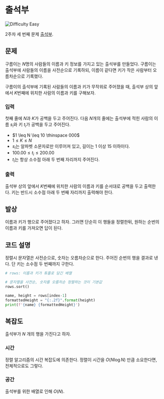 # 출석부

![Difficulty Easy](https://img.shields.io/badge/Difficulty-Easy-green)

2주차 세 번째 문제 [출석부][problem].

[problem]: https://edu.goorm.io/learn/lecture/33428/%EC%95%8C%EA%B3%A0%EB%A6%AC%EC%A6%98-%EB%A8%BC%EB%8D%B0%EC%9D%B4-%EC%B1%8C%EB%A6%B0%EC%A7%80-%EC%8B%9C%EC%A6%8C1/lesson/1669557/2%EC%A3%BC%EC%B0%A8-%EB%AC%B8%EC%A0%9C-3-%EC%B6%9C%EC%84%9D%EB%B6%80



## 문제

구름이는 $N$명의 사람들의 이름과 키 정보를 가지고 있는 출석부를 만들었다.
구름이는 출석부에 사람들의 이름을 사전순으로 기록하되, 이름이 같다면 키가 작은 사람부터 오름차순으로 기록했다.

구름이의 출석부에 기록된 사람들의 이름과 키가 무작위로 주어졌을 때, 출석부 상의 앞에서 $K$번째에 위치한 사람의 이름과 키를 구해보자.

### 입력

첫째 줄에 $N$과 $K$가 공백을 두고 주어진다.
다음 $N$개의 줄에는 출석부에 적힌 사람의 이름 $s_i$와 키 $t_i$가 공백을 두고 주어진다.

- $1 \leq N \leq 10 \thinspace 000$
- $1 \leq K \leq N$
- $s_i$는 알파벳 소문자로만 이루어져 있고, 길이는 $1$ 이상 $15$ 이하이다.
- $100.00 \leq t_i \leq 200.00$
- $t_i$는 항상 소수점 아래 두 번째 자리까지 주어진다.

### 출력

출석부 상의 앞에서 $K$번째에 위치한 사람의 이름과 키를 순서대로 공백을 두고 출력한다.
키는 반드시 소수점 아래 두 번째 자리까지 출력해야 한다.



## 발상

이름과 키가 행으로 주어졌다고 하자.
그러면 단순히 이 행들을 정렬한뒤, 원하는 순번의 이름과 키를 가져오면 답이 된다.



## 코드 설명

정렬시 문자열은 사전순으로, 숫자는 오름차순으로 한다.
주어진 순번의 행을 결과로 낸다.
단 키는 소수점 두 번째까지 구한다.

```python
# rows: 이름과 키가 튜플로 담긴 배열

# 문자열을 사전순, 숫자를 오름차순 정렬하는 것이 기본값
rows.sort()

name, height = rows[index-1]
formattedHeight = "{:.2f}".format(height)
print(f'{name} {formattedHeight}')
```



## 복잡도

출석부가 $N$ 개의 행을 가진다고 하자.



### 시간

정렬 알고리즘의 시간 복잡도에 의존한다.
정렬이 시간을 $O(N \log N)$ 만큼 소요한다면, 전체적으로도 그렇다.



### 공간

출석부를 위한 배열로 인해 $O(N)$.
